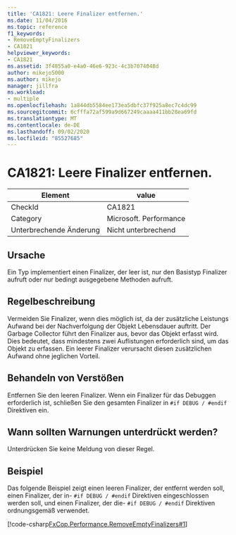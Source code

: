 ```yaml
---
title: 'CA1821: Leere Finalizer entfernen.'
ms.date: 11/04/2016
ms.topic: reference
f1_keywords:
- RemoveEmptyFinalizers
- CA1821
helpviewer_keywords:
- CA1821
ms.assetid: 3f4855a0-e4a0-46e6-923c-4c3b7074048d
author: mikejo5000
ms.author: mikejo
manager: jillfra
ms.workload:
- multiple
ms.openlocfilehash: 1a844db5584ee173ea5dbfc37f925a8ec7c4dc99
ms.sourcegitcommit: 6cfffa72af599a9d667249caaaa411bb28ea69fd
ms.translationtype: MT
ms.contentlocale: de-DE
ms.lasthandoff: 09/02/2020
ms.locfileid: "85527685"
---
```

# <a name="ca1821-remove-empty-finalizers"></a>CA1821: Leere Finalizer entfernen.

|Element|value|
|-|-|
|CheckId|CA1821|
|Category|Microsoft. Performance|
|Unterbrechende Änderung|Nicht unterbrechend|

## <a name="cause"></a>Ursache

Ein Typ implementiert einen Finalizer, der leer ist, nur den Basistyp Finalizer aufruft oder nur bedingt ausgegebene Methoden aufruft.

## <a name="rule-description"></a>Regelbeschreibung

Vermeiden Sie Finalizer, wenn dies möglich ist, da der zusätzliche Leistungs Aufwand bei der Nachverfolgung der Objekt Lebensdauer auftritt. Der Garbage Collector führt den Finalizer aus, bevor das Objekt erfasst wird. Dies bedeutet, dass mindestens zwei Auflistungen erforderlich sind, um das Objekt zu erfassen. Ein leerer Finalizer verursacht diesen zusätzlichen Aufwand ohne jeglichen Vorteil.

## <a name="how-to-fix-violations"></a>Behandeln von Verstößen

Entfernen Sie den leeren Finalizer. Wenn ein Finalizer für das Debuggen erforderlich ist, schließen Sie den gesamten Finalizer in `#if DEBUG / #endif` Direktiven ein.

## <a name="when-to-suppress-warnings"></a>Wann sollten Warnungen unterdrückt werden?

Unterdrücken Sie keine Meldung von dieser Regel.

## <a name="example"></a>Beispiel

Das folgende Beispiel zeigt einen leeren Finalizer, der entfernt werden soll, einen Finalizer, der in- `#if DEBUG / #endif` Direktiven eingeschlossen werden soll, und einen Finalizer, der die- `#if DEBUG / #endif` Direktiven ordnungsgemäß verwendet.

[!code-csharp[FxCop.Performance.RemoveEmptyFinalizers#1](../code-quality/codesnippet/CSharp/ca1821-remove-empty-finalizers_1.cs)]
